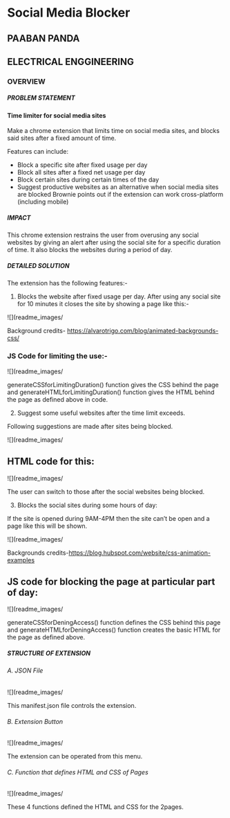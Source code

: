 # Social Media Blocker
## PAABAN PANDA
## ELECTRICAL ENGGINEERING

### OVERVIEW

##### PROBLEM STATEMENT

#### Time limiter for social media sites
Make a chrome extension that limits time on social media sites, and blocks said sites after a fixed amount of time.

Features can include:
- Block a specific site after fixed usage per day
- Block all sites after a fixed net usage per day
- Block certain sites during certain times of the day
- Suggest productive websites as an alternative when social media sites are blocked
Brownie points out if the extension can work cross-platform (including
mobile)

##### IMPACT
This chrome extension restrains the user from overusing any social websites by giving an alert after using the social site for a specific duration of time. It also blocks the websites during a period of day.

##### DETAILED SOLUTION
The extension has the following features:-
1)	Blocks the website after fixed usage per day.
After using any social site for 10 minutes it closes the site by showing a page like this:-

![](readme_images/

Background credits- https://alvarotrigo.com/blog/animated-backgrounds-css/

### JS Code for limiting the use:-

![](readme_images/

generateCSSforLimitingDuration() function gives the CSS behind the page and generateHTMLforLimitingDuration() function gives the HTML behind the page as defined above in code.

2)	Suggest some useful websites after the time limit exceeds.

Following suggestions are made after sites being blocked.

![](readme_images/

## HTML code for this:

![](readme_images/

The user can switch to those after the social websites being blocked.


3)	Blocks the social sites during some hours of day:

If the site is opened during 9AM-4PM then the site can’t be open and a page like this will be shown.

![](readme_images/

Backgrounds credits-https://blog.hubspot.com/website/css-animation-examples

## JS code for blocking the page at particular part of day:

![](readme_images/

generateCSSforDeningAccess() function defines the CSS behind this page and generateHTMLforDeningAccess() function creates the basic HTML for the page as defined above.


##### STRUCTURE OF EXTENSION

###### A.	JSON File

![](readme_images/

This manifest.json file controls the extension.


######	B.	Extension Button

![](readme_images/

The extension can be operated from this menu.

######	C.	Function that defines HTML and CSS of Pages

![](readme_images/

These 4 functions defined the HTML and CSS for the 2pages.




